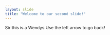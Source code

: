 ```yaml
---
layout: slide
title: "Welcome to our second slide!"
---
```

Sir this is a Wendys
Use the left arrow to go back!
